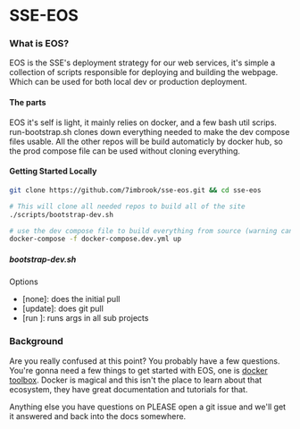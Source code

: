 # SSE-EOS

### What is EOS?
EOS is the SSE's deployment strategy for our web services, it's simple a collection of scripts responsible for deploying and building the webpage. Which can be used for both local dev or production deployment.

#### The parts
EOS it's self is light, it mainly relies on docker, and a few bash util scrips. run-bootstrap.sh clones down everything needed to make the dev compose files usable. All the other repos will be build automaticly by docker hub, so the prod compose file can be used without cloning everything.

#### Getting Started Locally
```bash
git clone https://github.com/7imbrook/sse-eos.git && cd sse-eos

# This will clone all needed repos to build all of the site
./scripts/bootstrap-dev.sh

# use the dev compose file to build everything from source (warning can take up to 40 mins)
docker-compose -f docker-compose.dev.yml up
```

##### bootstrap-dev.sh
Options
- [none]: does the initial pull
- [update]: does git pull
- [run <args>]: runs args in all sub projects

### Background
Are you really confused at this point? You probably have a few questions. You're gonna need a few things to get started with EOS, one is [docker toolbox](https://www.docker.com/products/docker-toolbox). Docker is magical and this isn't the place to learn about that ecosystem, they have great documentation and tutorials for that.

Anything else you have questions on PLEASE open a git issue and we'll get it answered and back into the docs somewhere.
